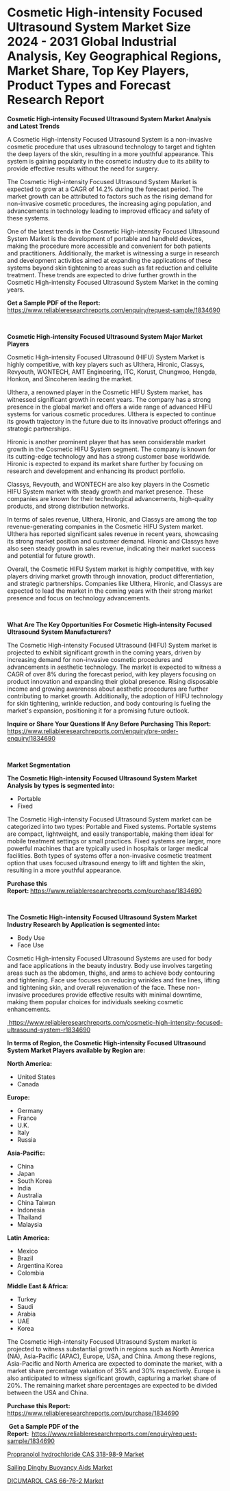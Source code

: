 <p><h1>Cosmetic High-intensity Focused Ultrasound System Market Size 2024 - 2031 Global Industrial Analysis, Key Geographical Regions, Market Share, Top Key Players, Product Types and Forecast Research Report</h1></p><p><strong>Cosmetic High-intensity Focused Ultrasound System Market Analysis and Latest Trends</strong></p>
<p><p>A Cosmetic High-intensity Focused Ultrasound System is a non-invasive cosmetic procedure that uses ultrasound technology to target and tighten the deep layers of the skin, resulting in a more youthful appearance. This system is gaining popularity in the cosmetic industry due to its ability to provide effective results without the need for surgery.</p><p>The Cosmetic High-intensity Focused Ultrasound System Market is expected to grow at a CAGR of 14.2% during the forecast period. The market growth can be attributed to factors such as the rising demand for non-invasive cosmetic procedures, the increasing aging population, and advancements in technology leading to improved efficacy and safety of these systems.</p><p>One of the latest trends in the Cosmetic High-intensity Focused Ultrasound System Market is the development of portable and handheld devices, making the procedure more accessible and convenient for both patients and practitioners. Additionally, the market is witnessing a surge in research and development activities aimed at expanding the applications of these systems beyond skin tightening to areas such as fat reduction and cellulite treatment. These trends are expected to drive further growth in the Cosmetic High-intensity Focused Ultrasound System Market in the coming years.</p></p>
<p><strong>Get a Sample PDF of the Report:&nbsp;</strong> <a href="https://www.reliableresearchreports.com/enquiry/request-sample/1834690">https://www.reliableresearchreports.com/enquiry/request-sample/1834690</a></p>
<p>&nbsp;</p>
<p><strong>Cosmetic High-intensity Focused Ultrasound System Major Market Players</strong></p>
<p><p>Cosmetic High-intensity Focused Ultrasound (HIFU) System Market is highly competitive, with key players such as Ulthera, Hironic, Classys, Revyouth, WONTECH, AMT Engineering, ITC, Korust, Chungwoo, Hengda, Honkon, and Sincoheren leading the market.</p><p>Ulthera, a renowned player in the Cosmetic HIFU System market, has witnessed significant growth in recent years. The company has a strong presence in the global market and offers a wide range of advanced HIFU systems for various cosmetic procedures. Ulthera is expected to continue its growth trajectory in the future due to its innovative product offerings and strategic partnerships.</p><p>Hironic is another prominent player that has seen considerable market growth in the Cosmetic HIFU System segment. The company is known for its cutting-edge technology and has a strong customer base worldwide. Hironic is expected to expand its market share further by focusing on research and development and enhancing its product portfolio.</p><p>Classys, Revyouth, and WONTECH are also key players in the Cosmetic HIFU System market with steady growth and market presence. These companies are known for their technological advancements, high-quality products, and strong distribution networks.</p><p>In terms of sales revenue, Ulthera, Hironic, and Classys are among the top revenue-generating companies in the Cosmetic HIFU System market. Ulthera has reported significant sales revenue in recent years, showcasing its strong market position and customer demand. Hironic and Classys have also seen steady growth in sales revenue, indicating their market success and potential for future growth.</p><p>Overall, the Cosmetic HIFU System market is highly competitive, with key players driving market growth through innovation, product differentiation, and strategic partnerships. Companies like Ulthera, Hironic, and Classys are expected to lead the market in the coming years with their strong market presence and focus on technology advancements.</p></p>
<p>&nbsp;</p>
<p><strong>What Are The Key Opportunities For Cosmetic High-intensity Focused Ultrasound System Manufacturers?</strong></p>
<p><p>The Cosmetic High-intensity Focused Ultrasound (HIFU) System market is projected to exhibit significant growth in the coming years, driven by increasing demand for non-invasive cosmetic procedures and advancements in aesthetic technology. The market is expected to witness a CAGR of over 8% during the forecast period, with key players focusing on product innovation and expanding their global presence. Rising disposable income and growing awareness about aesthetic procedures are further contributing to market growth. Additionally, the adoption of HIFU technology for skin tightening, wrinkle reduction, and body contouring is fueling the market's expansion, positioning it for a promising future outlook.</p></p>
<p><strong>Inquire or Share Your Questions If Any Before Purchasing This Report:</strong> <a href="https://www.reliableresearchreports.com/enquiry/pre-order-enquiry/1834690">https://www.reliableresearchreports.com/enquiry/pre-order-enquiry/1834690</a></p>
<p>&nbsp;</p>
<p><strong>Market Segmentation</strong></p>
<p><strong>The Cosmetic High-intensity Focused Ultrasound System Market Analysis by types is segmented into:</strong></p>
<p><ul><li>Portable</li><li>Fixed</li></ul></p>
<p><p>The Cosmetic High-intensity Focused Ultrasound System market can be categorized into two types: Portable and Fixed systems. Portable systems are compact, lightweight, and easily transportable, making them ideal for mobile treatment settings or small practices. Fixed systems are larger, more powerful machines that are typically used in hospitals or larger medical facilities. Both types of systems offer a non-invasive cosmetic treatment option that uses focused ultrasound energy to lift and tighten the skin, resulting in a more youthful appearance.</p></p>
<p><strong>Purchase this Report:&nbsp;</strong><a href="https://www.reliableresearchreports.com/purchase/1834690">https://www.reliableresearchreports.com/purchase/1834690</a></p>
<p>&nbsp;</p>
<p><strong>The Cosmetic High-intensity Focused Ultrasound System Market Industry Research by Application is segmented into:</strong></p>
<p><ul><li>Body Use</li><li>Face Use</li></ul></p>
<p><p>Cosmetic High-intensity Focused Ultrasound Systems are used for body and face applications in the beauty industry. Body use involves targeting areas such as the abdomen, thighs, and arms to achieve body contouring and tightening. Face use focuses on reducing wrinkles and fine lines, lifting and tightening skin, and overall rejuvenation of the face. These non-invasive procedures provide effective results with minimal downtime, making them popular choices for individuals seeking cosmetic enhancements.</p></p>
<p><a href="https://www.reliableresearchreports.com/cosmetic-high-intensity-focused-ultrasound-system-r1834690">&nbsp;https://www.reliableresearchreports.com/cosmetic-high-intensity-focused-ultrasound-system-r1834690</a></p>
<p><strong>In terms of Region, the Cosmetic High-intensity Focused Ultrasound System Market Players available by Region are:</strong></p>
<p>
    <p> <strong> North America: </strong>
        <ul>
            <li>United States</li>
            <li>Canada</li>
        </ul>
        </p> 
    <p> <strong> Europe: </strong>
        <ul>
            <li>Germany</li>
            <li>France</li>
            <li>U.K.</li>
            <li>Italy</li>
            <li>Russia</li>
        </ul>
        </p> 
    <p> <strong> Asia-Pacific: </strong>
        <ul>
            <li>China</li>
            <li>Japan</li>
            <li>South Korea</li>
            <li>India</li>
            <li>Australia</li>
            <li>China Taiwan</li>
            <li>Indonesia</li>
            <li>Thailand</li>
            <li>Malaysia</li>
        </ul>
        </p> 
    <p> <strong> Latin America: </strong>
        <ul>
            <li>Mexico</li>
            <li>Brazil</li>
            <li>Argentina Korea</li>
            <li>Colombia</li>
        </ul>
        </p> 
    <p> <strong> Middle East & Africa: </strong>
        <ul>
            <li>Turkey</li>
            <li>Saudi</li>
            <li>Arabia</li>
            <li>UAE</li>
            <li>Korea</li>
        </ul>
    </p>
    </p>
<p><p>The Cosmetic High-intensity Focused Ultrasound System market is projected to witness substantial growth in regions such as North America (NA), Asia-Pacific (APAC), Europe, USA, and China. Among these regions, Asia-Pacific and North America are expected to dominate the market, with a market share percentage valuation of 35% and 30% respectively. Europe is also anticipated to witness significant growth, capturing a market share of 20%. The remaining market share percentages are expected to be divided between the USA and China.</p></p>
<p><strong>Purchase this Report: </strong><a href="https://www.reliableresearchreports.com/purchase/1834690">https://www.reliableresearchreports.com/purchase/1834690</a></p>
<p>&nbsp;<strong>Get a Sample PDF of the Report:&nbsp;&nbsp;</strong><a href="https://www.reliableresearchreports.com/enquiry/request-sample/1834690">https://www.reliableresearchreports.com/enquiry/request-sample/1834690</a></p>
<p><strong></strong></p>
<p><p><a href="https://github.com/baileope6754/Market-Research-Report-List-1/blob/main/propranolol-hydrochloride-cas-318-98-9-market.md">Propranolol hydrochloride CAS 318-98-9 Market</a></p><p><a href="https://github.com/josephpullman6599/Market-Research-Report-List-1/blob/main/sailing-dinghy-buoyancy-aids-market.md">Sailing Dinghy Buoyancy Aids Market</a></p><p><a href="https://github.com/jakobeblake56/Market-Research-Report-List-1/blob/main/dicumarol-cas-66-76-2-market.md">DICUMAROL CAS 66-76-2 Market</a></p></p>
